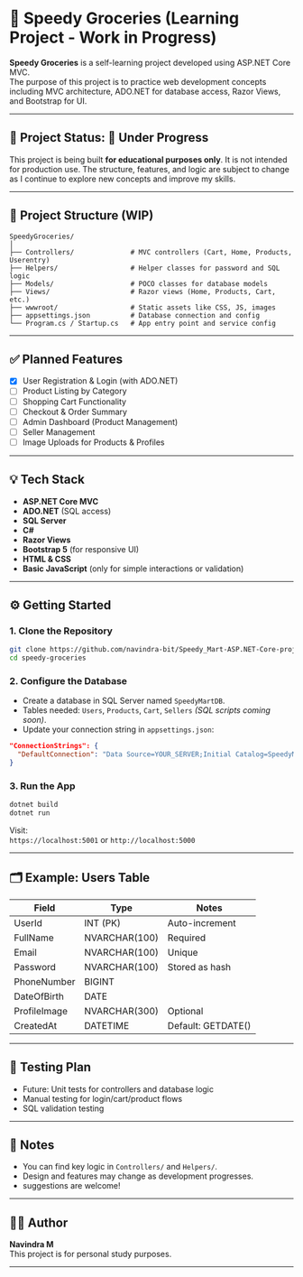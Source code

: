 # 🛒 Speedy Groceries (Learning Project - Work in Progress)

**Speedy Groceries** is a self-learning project developed using ASP.NET Core MVC.  
The purpose of this project is to practice web development concepts including MVC architecture, ADO.NET for database access, Razor Views, and Bootstrap for UI.

---

## 📌 Project Status: 🚧 Under Progress

This project is being built **for educational purposes only**. It is not intended for production use. The structure, features, and logic are subject to change as I continue to explore new concepts and improve my skills.

---

## 📁 Project Structure (WIP)

```
SpeedyGroceries/
│
├── Controllers/              # MVC controllers (Cart, Home, Products, Userentry)
├── Helpers/                  # Helper classes for password and SQL logic
├── Models/                   # POCO classes for database models
├── Views/                    # Razor views (Home, Products, Cart, etc.)
├── wwwroot/                  # Static assets like CSS, JS, images
├── appsettings.json          # Database connection and config
└── Program.cs / Startup.cs   # App entry point and service config
```

---

## ✅ Planned Features

- [x] User Registration & Login (with ADO.NET)
- [ ] Product Listing by Category
- [ ] Shopping Cart Functionality
- [ ] Checkout & Order Summary
- [ ] Admin Dashboard (Product Management)
- [ ] Seller Management
- [ ] Image Uploads for Products & Profiles

---

## 💡 Tech Stack

- **ASP.NET Core MVC**
- **ADO.NET** (SQL access)
- **SQL Server**
- **C#**
- **Razor Views**
- **Bootstrap 5** (for responsive UI)
- **HTML & CSS**
- **Basic JavaScript** (only for simple interactions or validation)

---

## ⚙️ Getting Started

### 1. Clone the Repository

```bash
git clone https://github.com/navindra-bit/Speedy_Mart-ASP.NET-Core-project.git
cd speedy-groceries
```

### 2. Configure the Database

- Create a database in SQL Server named `SpeedyMartDB`.
- Tables needed: `Users`, `Products`, `Cart`, `Sellers` _(SQL scripts coming soon)_.
- Update your connection string in `appsettings.json`:

```json
"ConnectionStrings": {
  "DefaultConnection": "Data Source=YOUR_SERVER;Initial Catalog=SpeedyMartDB;Integrated Security=True;Encrypt=False"
}
```

### 3. Run the App

```bash
dotnet build
dotnet run
```

Visit:  
`https://localhost:5001` or `http://localhost:5000`

---

## 🗂 Example: Users Table

| Field        | Type          | Notes              |
| ------------ | ------------- | ------------------ |
| UserId       | INT (PK)      | Auto-increment     |
| FullName     | NVARCHAR(100) | Required           |
| Email        | NVARCHAR(100) | Unique             |
| Password     | NVARCHAR(100) | Stored as hash     |
| PhoneNumber  | BIGINT        |                    |
| DateOfBirth  | DATE          |                    |
| ProfileImage | NVARCHAR(300) | Optional           |
| CreatedAt    | DATETIME      | Default: GETDATE() |

---

## 🧪 Testing Plan

- Future: Unit tests for controllers and database logic
- Manual testing for login/cart/product flows
- SQL validation testing

---

## 📝 Notes

- You can find key logic in `Controllers/` and `Helpers/`.
- Design and features may change as development progresses.
- suggestions are welcome!

---

## 🙋‍♂️ Author

**Navindra M**  
This project is for personal study purposes.

---
